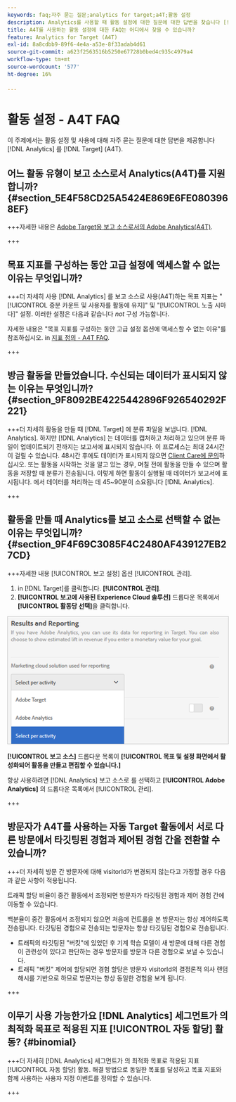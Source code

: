 ```yaml
---
keywords: faq;자주 묻는 질문;analytics for target;a4T;활동 설정
description: Analytics를 사용할 때 활동 설정에 대한 질문에 대한 답변을 찾습니다 [!DNL Target] (A4T). A4T에 대해 Analytics 보고를 사용할 수 있습니다 [!DNL Target] 활동.
title: A4T를 사용하는 활동 설정에 대한 FAQ는 어디에서 찾을 수 있습니까?
feature: Analytics for Target (A4T)
exl-id: 8a8cdbb9-89f6-4e4a-a53e-8f33adab4d61
source-git-commit: a623f2563516b5250e67728b0bed4c935c4979a4
workflow-type: tm+mt
source-wordcount: '577'
ht-degree: 16%

---
```


# 활동 설정 - A4T FAQ

이 주제에서는 활동 설정 및 사용에 대해 자주 묻는 질문에 대한 답변을 제공합니다 [!DNL Analytics] 를 [!DNL Target] (A4T).

## 어느 활동 유형이 보고 소스로서 Analytics(A4T)를 지원합니까? {#section_5E4F58CD25A5424E869E6FE0803968EF}

+++자세한 내용은 [Adobe Target용 보고 소스로서의 Adobe Analytics(A4T)](/help/main/c-integrating-target-with-mac/a4t/a4t.md#concept_7540C8C04259434AB6EE33B09F47A1DE).

+++

## 목표 지표를 구성하는 동안 고급 설정에 액세스할 수 없는 이유는 무엇입니까?

+++더 자세히 사용 [!DNL Analytics] 를 보고 소스로 사용(A4T)하는 목표 지표는 &quot;[!UICONTROL 증분 카운트 및 사용자를 활동에 유지]&quot; 및 &quot;[!UICONTROL 노출 시마다]&quot; 설정. 이러한 설정은 다음과 같습니다 *not* 구성 가능합니다.

자세한 내용은 &quot;목표 지표를 구성하는 동안 고급 설정 옵션에 액세스할 수 없는 이유&quot;를 참조하십시오. in [지표 정의 - A4T FAQ](/help/main/c-integrating-target-with-mac/a4t/r-a4t-faq/a4t-faq-metric-definition.md).

+++

## 방금 활동을 만들었습니다. 수신되는 데이터가 표시되지 않는 이유는 무엇입니까? {#section_9F8092BE4225442896F926540292F221}

+++더 자세히 활동을 만들 때 [!DNL Target] 에 분류 파일을 보냅니다. [!DNL Analytics]. 하지만 [!DNL Analytics] 는 데이터를 캡처하고 처리하고 있으며 분류 파일이 업데이트되기 전까지는 보고서에 표시되지 않습니다. 이 프로세스는 최대 24시간이 걸릴 수 있습니다. 48시간 후에도 데이터가 표시되지 않으면 [Client Care에 문의](/help/main/cmp-resources-and-contact-information.md#reference_ACA3391A00EF467B87930A450050077C)하십시오. 또는 활동을 시작하는 것을 알고 있는 경우, 며칠 전에 활동을 만들 수 있으며 활동을 저장할 때 분류가 전송됩니다. 이렇게 하면 활동이 실행될 때 데이터가 보고서에 표시됩니다. 에서 데이터를 처리하는 데 45~90분이 소요됩니다 [!DNL Analytics].

+++

## 활동을 만들 때 Analytics를 보고 소스로 선택할 수 없는 이유는 무엇입니까? {#section_9F4F69C3085F4C2480AF439127EB27CD}

+++자세한 내용 [!UICONTROL 보고 설정] 옵션 [!UICONTROL 관리].

1. in [!DNL Target]를 클릭합니다. **[!UICONTROL 관리]**.
1. **[!UICONTROL 보고에 사용된 Experience Cloud 솔루션]** 드롭다운 목록에서 **[!UICONTROL 활동당 선택]**&#x200B;을 클릭합니다.

![활동별 선택 이미지](assets/select-per-activity.png)

**[!UICONTROL 보고 소스]** 드롭다운 목록이 **[!UICONTROL 목표 및 설정 화면에서 활성화되어 활동을 만들고 편집할 수 있습니다.]**

항상 사용하려면 [!DNL Analytics] 보고 소스로 를 선택하고 **[!UICONTROL Adobe Analytics]** 의 드롭다운 목록에서 [!UICONTROL 관리].

+++

## 방문자가 A4T를 사용하는 자동 Target 활동에서 서로 다른 방문에서 타깃팅된 경험과 제어된 경험 간을 전환할 수 있습니까?

+++더 자세히 방문 간 방문자에 대해 visitorId가 변경되지 않는다고 가정할 경우 다음과 같은 사항이 적용됩니다.

트래픽 할당 비율이 중간 활동에서 조정되면 방문자가 타깃팅된 경험과 제어 경험 간에 이동할 수 있습니다.

백분율이 중간 활동에서 조정되지 않으면 처음에 컨트롤을 본 방문자는 항상 제어하도록 전송됩니다. 타깃팅된 경험으로 전송되는 방문자는 항상 타깃팅된 경험으로 전송됩니다.

* 트래픽의 타깃팅된 &quot;버킷&quot;에 있었던 후 기계 학습 모델이 새 방문에 대해 다른 경험이 관련성이 있다고 판단하는 경우 방문자를 방문과 다른 경험으로 보낼 수 있습니다.
* 트래픽 &quot;버킷&quot; 제어에 할당되면 경험 할당은 방문자 visitorId의 결정론적 의사 랜덤 해시를 기반으로 하므로 방문자는 항상 동일한 경험을 보게 됩니다.

+++

## 이무기 사용 가능한가요 [!DNL Analytics] 세그먼트가 의 최적화 목표로 적용된 지표 [!UICONTROL 자동 할당] 활동? {#binomial}

+++더 자세히 [!DNL Analytics] 세그먼트가 의 최적화 목표로 적용된 지표 [!UICONTROL 자동 할당] 활동. 해결 방법으로 동일한 목표를 달성하고 목표 지표와 함께 사용하는 사용자 지정 이벤트를 정의할 수 있습니다.

+++